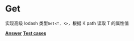 # Get

实现高级 lodash 类型`Get<T, K>`，根据 K path 读取 T 的属性值

**[Answer](./index.ts)**
**[Test cases](./test.spec.ts)**
